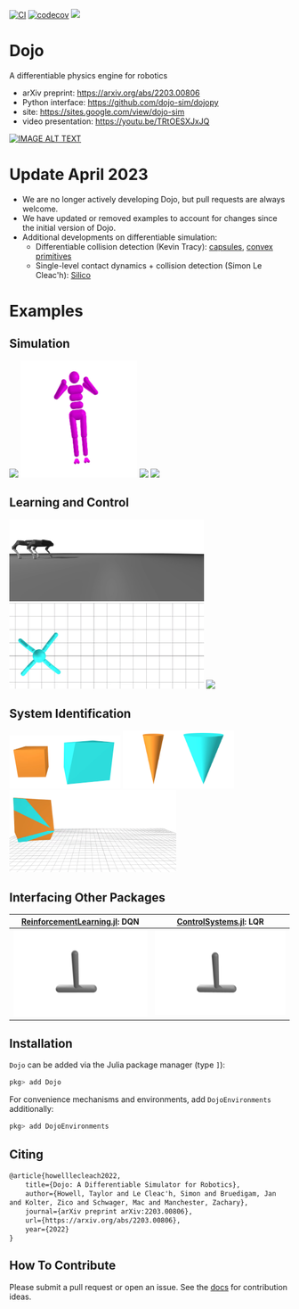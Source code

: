 [![CI](https://github.com/dojo-sim/Dojo.jl/actions/workflows/CI.yml/badge.svg)](https://github.com/dojo-sim/Dojo.jl/actions/workflows/CI.yml)
[![codecov](https://codecov.io/gh/dojo-sim/Dojo.jl/branch/main/graph/badge.svg?token=NMS3JQZ2OE)](https://codecov.io/gh/dojo-sim/Dojo.jl)
[![](https://img.shields.io/badge/docs-dev-blue.svg)](https://dojo-sim.github.io/Dojo.jl/dev)

# Dojo
A differentiable physics engine for robotics
- arXiv preprint: https://arxiv.org/abs/2203.00806
- Python interface: https://github.com/dojo-sim/dojopy
- site: https://sites.google.com/view/dojo-sim
- video presentation: https://youtu.be/TRtOESXJxJQ

[![IMAGE ALT TEXT](https://i.ytimg.com/vi/TRtOESXJxJQ/hq720.jpg?sqp=-oaymwEcCOgCEMoBSFXyq4qpAw4IARUAAIhCGAFwAcABBg==&rs=AOn4CLD1RdCHZ0Z1zSkv1N-PD0Ds79lDiA)](https://youtu.be/TRtOESXJxJQ "Dojo: A Differentiable Simulator for Robotics")

# Update April 2023
- We are no longer actively developing Dojo, but pull requests are always welcome.
- We have updated or removed examples to account for changes since the initial version of Dojo.
- Additional developments on differentiable simulation:
  - Differentiable collision detection (Kevin Tracy): [capsules](https://arxiv.org/abs/2207.00202), [convex primitives](https://arxiv.org/abs/2207.00669) 
  - Single-level contact dynamics + collision detection (Simon Le Cleac'h): [Silico](https://arxiv.org/pdf/2212.06764.pdf)

# Examples

## Simulation
<p float="left">
	<img src="docs/src/assets/animations/atlas_drop.gif" width="120"/>
	<img src="docs/src/assets//animations/astronaut.gif" width="210"/>
	<img src="docs/src/assets/animations/dzhanibekov.gif" width="180"/>
	<img src="docs/src/assets/animations/tippetop.gif" width="180"/>
</p>

## Learning and Control
<p float="left">
	<img src="docs/src/assets/animations/quadruped.gif" width="350"/>
	<img src="docs/src/assets/animations/ant_ars.gif" width="350"/>
	<img src="docs/src/assets/animations/quadrotor.gif" width="150"/>
</p>

## System Identification
<p float="left">
	<img src="docs/src/assets/animations/box_learning.gif" width="200"/>
	<img src="docs/src/assets/animations/cone_learning.gif" width="200"/>
	<img src="docs/src/assets/animations/box_toss.gif" width="300"/>
</p>


## Interfacing Other Packages
| [ReinforcementLearning.jl](https://github.com/JuliaReinforcementLearning/ReinforcementLearning.jl): DQN | [ControlSystems.jl](https://github.com/JuliaControl/ControlSystems.jl): LQR |
| - | -|
| <img src="docs/src/assets/animations/cartpole_rl.gif" width="250"/> | <img src="docs/src/assets/animations/cartpole_lqr.gif" width="250"/> |




## Installation

`Dojo` can be added via the Julia package manager (type `]`):
```julia
pkg> add Dojo
```
For convenience mechanisms and environments, add `DojoEnvironments` additionally:
```julia
pkg> add DojoEnvironments
```

## Citing
```
@article{howelllecleach2022,
	title={Dojo: A Differentiable Simulator for Robotics},
	author={Howell, Taylor and Le Cleac'h, Simon and Bruedigam, Jan and Kolter, Zico and Schwager, Mac and Manchester, Zachary},
	journal={arXiv preprint arXiv:2203.00806},
	url={https://arxiv.org/abs/2203.00806},
	year={2022}
}
```

## How To Contribute
Please submit a pull request or open an issue.
See the [docs](https://dojo-sim.github.io/Dojo.jl/dev/contributing.html) for contribution ideas.
